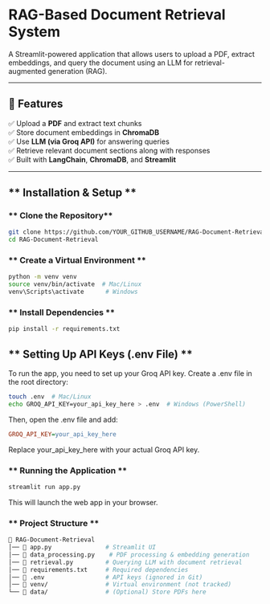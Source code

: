 ﻿# **RAG-Based Document Retrieval System**  
A Streamlit-powered application that allows users to upload a PDF, extract embeddings, and query the document using an LLM for retrieval-augmented generation (RAG).  

---

## **📌 Features**  
✅ Upload a **PDF** and extract text chunks  
✅ Store document embeddings in **ChromaDB**  
✅ Use **LLM (via Groq API)** for answering queries  
✅ Retrieve relevant document sections along with responses  
✅ Built with **LangChain**, **ChromaDB**, and **Streamlit**  

---

## ** Installation & Setup **  

### ** Clone the Repository**  
```bash
git clone https://github.com/YOUR_GITHUB_USERNAME/RAG-Document-Retrieval.git
cd RAG-Document-Retrieval
```

### ** Create a Virtual Environment **
```bash
python -m venv venv
source venv/bin/activate  # Mac/Linux
venv\Scripts\activate      # Windows
```

### ** Install Dependencies **
```bash
pip install -r requirements.txt
```

## ** Setting Up API Keys (.env File) ** 

To run the app, you need to set up your Groq API key. Create a .env file in the root directory:
```bash
touch .env  # Mac/Linux
echo GROQ_API_KEY=your_api_key_here > .env  # Windows (PowerShell)
```

Then, open the .env file and add:
```ini
GROQ_API_KEY=your_api_key_here
```
Replace your_api_key_here with your actual Groq API key.

### ** Running the Application **
```bash
streamlit run app.py
```
This will launch the web app in your browser.

### ** Project Structure **
```bash
📁 RAG-Document-Retrieval
│── 📄 app.py               # Streamlit UI
│── 📄 data_processing.py    # PDF processing & embedding generation
│── 📄 retrieval.py         # Querying LLM with document retrieval
│── 📄 requirements.txt     # Required dependencies
│── 📄 .env                 # API keys (ignored in Git)
│── 📁 venv/                # Virtual environment (not tracked)
└── 📂 data/                # (Optional) Store PDFs here
```
